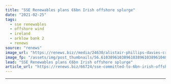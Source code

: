 ```yaml
---
title: "SSE Renewables plans €6bn Irish offshore splurge"
date: "2021-02-25"
tags: 
  - sse renewables
  - offshore wind
  - ireland
  - arklow bank 2
  - renews
source: "renews"
image_url: "https://renews.biz//media/24630/alistair-phillips-davies-credit-sse.jpg?mode=crop&width=770&heightratio=0.6103896103896103896103896104&slimmage=true"
image_fp: "/assets/img/post_thumbnails/56.6103896103896103896103896104&slimmage=true"
lead: "SSE Renewables plans €6bn Irish offshore splurge"
article_url: "https://renews.biz/66724/sse-committed-to-6bn-irish-offshore-splurge/"
---
```


---
